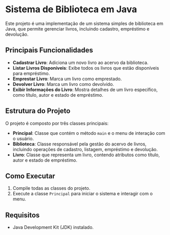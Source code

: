# Sistema de Biblioteca em Java

Este projeto é uma implementação de um sistema simples de biblioteca em Java, que permite gerenciar livros, incluindo cadastro, empréstimo e devolução.

## Principais Funcionalidades

- **Cadastrar Livro**: Adiciona um novo livro ao acervo da biblioteca.
- **Listar Livros Disponíveis**: Exibe todos os livros que estão disponíveis para empréstimo.
- **Emprestar Livro**: Marca um livro como emprestado.
- **Devolver Livro**: Marca um livro como devolvido.
- **Exibir Informações do Livro**: Mostra detalhes de um livro específico, como título, autor e estado de empréstimo.

## Estrutura do Projeto

O projeto é composto por três classes principais:

- **Principal**: Classe que contém o método `main` e o menu de interação com o usuário.
- **Biblioteca**: Classe responsável pela gestão do acervo de livros, incluindo operações de cadastro, listagem, empréstimo e devolução.
- **Livro**: Classe que representa um livro, contendo atributos como título, autor e estado de empréstimo.

## Como Executar

1. Compile todas as classes do projeto.
2. Execute a classe `Principal` para iniciar o sistema e interagir com o menu.

## Requisitos

- Java Development Kit (JDK) instalado.
